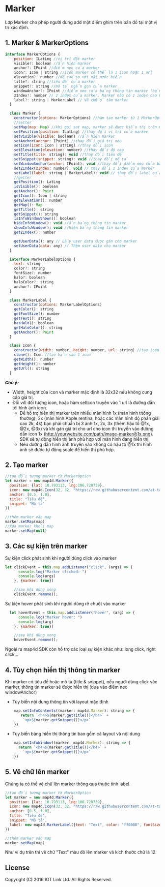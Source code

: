# Marker
Lớp Marker cho phép người dùng add một điểm ghim trên bản đồ tại một vị trí xác định.

## 1. Marker & MarkerOptions

```javascript
interface MarkerOptions {
    position: ILatLng //vị trí đặt marker
    visible?: boolean //ẩn hiện marker
    anchor?: IPoint //điểm neo của marker
    icon?: Icon | string //icon marker có thể là 1 icon hoặc 1 url
    elevation?: number //độ cao so với mặt nước biển
    title?: string //tiêu đề của marker
    snippet?: string //mô tả ngắn gọn của marker
    windowAnchor?: IPoint //điểm neo của bảng thông tin marker (bảng thông tin này sẽ hiện khi click vào marker)
	zIndex?: number // z index của marker. Marker nào có z index cao hơn sẽ đè lên marker có z index thấp hơn. Mặc định là 0
	label?: string | MarkerLabel // Vẽ chữ ở tâm marker
  }

  class Marker {
    constructor(options: MarkerOptions) //hàm tạo marker từ 1 MarkerOptions
    //setter
    setMap(map: Map) //khi gọi set map, marker sẽ được hiển thị trên map, khi set map = null, marker sẽ được xóa khỏi map
    setPosition(position: ILatLng) //thay đổi vị trí của marker
    setVisible(visible: boolean) //ẩn hiện marker
    setAnchor(anchor: IPoint) //thay đổi giá trị neo
    setIcon(icon: Icon | string) //thay đổi icon
    setElevation(elevation: number) //thay đổi độ cao
    setTitle(title: string): void //thay đổi tiêu đề
    setSnippet(snippet: string): void //thay đổi mô tả
    setWindowAnchor(anchor: IPoint): void //thay đổi điểm neo của bảng thông tin marker
    setZIndex(zIndex: number): void // thay đổi z index của marker
	setLabel(label: string | MarkerLabel): void // thay đổi label của marker
	//getter
    getPosition(): LatLng
    isVisible(): boolean
    getAnchor(): Point
    getIcon(): Icon | string
    getElevation(): number
    getMap(): Map
    getTitle(): string    
    getSnippet(): string        
    isInfoWindowShown(): boolean
    hideInfoWindow(): void //ẩn bảng thông tin marker
    showInfoWindow(): void //hiện bảng thông tin marker
	getZIndex(): number

	getUserData(): any // Lấy user data được gán cho marker
    setUserData(data: any) // Thêm user data cho marker
  }

  interface MarkerLabelOptions {
    text: string
    color?: string
    fontSize?: number
    halo?: boolean
    haloColor?: string
    anchor?: IPoint
  }

  class MarkerLabel {
    constructor(options: MarkerLabelOptions)
    getColor(): string
    getFontSize(): number
    getText(): string
    hasHalo(): boolean
    getHaloColor(): string
    getAnchor(): Point
  }

  class Icon {
    constructor(width: number, height: number, url: string) //tạo icon với các thông số
    clone(): Icon //tạo bản sao 1 icon
    getWidth(): number
    getHeight(): number
    getUrl(): string
  }
```
***Chú ý:***
  - Width, height của icon và marker mặc định là 32x32 nếu không cung cấp giá trị.
  - Đối với đối tượng icon, hoặc hàm setIcon truyền vào 1 url là đường dẫn tới hình ảnh icon.
    - Để hỗ trợ hiển thị marker trên nhiều màn hình 1x (màn hình thông thường), 2x (màn hình Apple rentina, hoặc các màn hình độ phân giải cao 2k, 4k) bạn phải chuẩn bị 3 ảnh 1x, 2x, 3x (thêm hậu tố @1x, @2x, @3x) và khi gán giá trị cho url cho icon thì truyền vào đường dẫn icon 1x (http://yourwebsite.com/path/image-marker@1x.png). SDK sẽ tự động hiển thị ảnh phù hợp với màn hình đang hiển thị.
    - Nếu đường dẫn hình ảnh truyền vào không có hậu tố @1x thì hình ảnh sẽ được tự động scale để hiển thị phù hợp.

## 2. Tạo marker

```javascript
//tạo đối tượng marker từ MarkerOption
let marker = new map4d.Marker({
  position: {lat: 10.793113, lng:106.720739},
  icon: new map4d.Icon(32, 32, "https://raw.githubusercontent.com/at-tantv/public_url/master/ic_test_01@1x.png"),
  anchor: [0.5, 1.0],
  title: "Tiêu đề",
  snippet: "Mô tả"
})

//thêm marker vào map    
marker.setMap(map)
//Xóa marker khỏi map
marker.setMap(null)
```

## 3. Các sự kiện trên marker

Sự kiện click phát sinh khi người dùng click vào marker

```javascript
let clickEvent = this.map.addListener("click", (args) => {
      console.log("Marker clicked: ")
      console.log(args)
    }, {marker: true})

    //sau khi dùng xong
    clickEvent.remove();
```

Sự kiện hover phát sinh khi người dùng rê chuột vào marker

```javascript
  let hoverEvent = this.map.addListener("hover", (arg) => {
      console.log("Marker hover: ")
      console.log(arg)
    }, {marker: true})

    //sau khi dùng xong
    hoverEvent.remove();
```

Ngoài ra map4d SDK còn hỗ trợ các loại sự kiện khác như: long click, right click...

## 4. Tùy chọn hiển thị thông tin marker
Khi marker có tiêu đề hoặc mô tả (title & snippet), nếu người dùng click vào marker, thông tin marker sẽ được hiển thị (dựa vào điểm neo windowAnchor)

- Tùy biến nội dung thông tin với layout mặc định
```javascript
    map.setInfoContents((marker: map4d.Marker): string => {
       return `<h4>${marker.getTitle()}</h4>` +
        `<p>${marker.getSnippet()}</p>`
    })
```

- Tùy biến bảng hiển thị thông tin bao gồm cả layout và nội dung
```javascript
    map.setInfoWindow((marker: map4d.Marker): string => {
      return `<h4>${marker.getTitle()}</h4>` +
        `<p>${marker.getSnippet()}</p>`
    })
```

## 5. Vẽ chữ lên marker
Chúng ta có thể vẽ chữ lên marker thông qua thuộc tính label.

```javascript
//tạo đối tượng marker từ MarkerOption
let marker = new map4d.Marker({
  position: {lat: 10.793113, lng:106.720739},
  icon: new map4d.Icon(32, 32, "https://raw.githubusercontent.com/at-tantv/public_url/master/ic_test_01@1x.png"),
  anchor: [0.5, 1.0],
  title: "Tiêu đề",
  snippet: "Mô tả",
  label: new map4d.MarkerLabel({text: "Text", color: "ff0000", fontSize: 12})
})

//thêm marker vào map    
marker.setMap(map) 
```

Như ví dụ trên thì vẽ chữ "Text" màu đỏ lên marker và kích thước chữ là 12.


License
-------

Copyright (C) 2016 IOT Link Ltd. All Rights Reserved.
